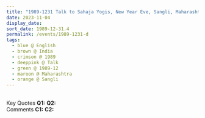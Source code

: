 ```yaml
---
title: "1989-1231 Talk to Sahaja Yogis, New Year Eve, Sangli, Maharashtra, India (city not sure)"
date: 2023-11-04
display_date: 
sort_date: 1989-12-31.4
permalink: /events/1989-1231-d
tags:
  - blue @ English
  - brown @ India
  - crimson @ 1989
  - deeppink @ Talk
  - green @ 1989-12
  - maroon @ Maharashtra
  - orange @ Sangli
---
```


<br>

<wave-list>
  <list-title color="DarkSeaGreen" width="55">Key Quotes</list-title>
  <list-item color="BlanchedAlmond" width="280"><b>Q1:</b> <i></i></list-item>
  <list-item color="Lavender" width="280"><b>Q2:</b> <i></i></list-item>
</wave-list>

<br>

<wave-list>
  <list-title color="DarkSeaGreen" width="55">Comments</list-title>
  <list-item color="BlanchedAlmond" width="280"><b>C1:</b> <i></i></list-item>
  <list-item color="Lavender" width="280"><b>C2:</b> <i></i></list-item>
</wave-list>